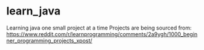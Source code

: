 # learn_java
Learning java one small project at a time
Projects are being sourced from: https://www.reddit.com/r/learnprogramming/comments/2a9ygh/1000_beginner_programming_projects_xpost/
